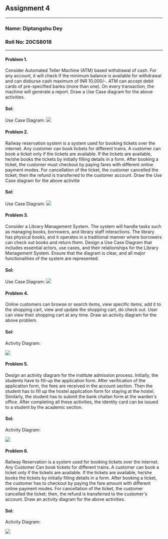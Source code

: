 ## **Assignment 4**

---

### **Name:** Diptangshu Dey    

### **Roll No:** 20CS8018

---

#### **Problem 1.**

Consider Automated Teller Machine (ATM) based withdrawal of cash. For any account, it will check if the minimum balance is available for withdrawal and can disburse cash maximum of INR 10,000/-. ATM can accept debit cards of pre-specified banks (more than one). On every transaction, the machine will generate a report. Draw a Use Case diagram for the above activities.

#### **Sol:**

Use Case Diagram:
![](img/1.png)

#### **Problem 2.**

Railway reservation system is a system used for booking tickets over the internet. Any customer can book tickets for different trains. A customer can book a ticket only if the tickets are available. If the tickets are available, he/she books the tickets by initially filling details in a form. After booking a ticket, the customer must checkout by paying fares with different online payment modes. For cancellation of the ticket, the customer cancelled the ticket; then the refund is transferred to the customer account. Draw the Use Case diagram for the above activitie

#### **Sol:**

Use Case Diagram:
![](img/2.png)

#### **Problem 3.**

Consider a Library Management System. The system will handle tasks such as managing books, borrowers, and library staff interactions. The library has physical books, and it operates in a traditional manner where borrowers can check out books and return them.
Design a Use Case Diagram that includes essential actors, use cases, and their relationships for the Library Management System. Ensure that the diagram is clear, and all major functionalities of the system are represented.

#### **Sol:**

Use Case Diagram:
![](img/3.png)

#### **Problem 4.**

Online customers can browse or search items, view specific items, add it to the shopping cart, view and update the shopping cart, do check out. User can view their shopping cart at any time. Draw an activity diagram for the above problem.

#### **Sol:**

Activity Diagram:

![](img/4.png)

#### **Problem 5.**

Design an activity diagram for the institute admission process. Initially, the students have to fill-up the application form. After verification of the application form, the fees are received in the account section. Then the student has to fill up the hostel application form for staying at the hostel. Similarly, the student has to submit the bank challan form at the warden's office. After completing all these activities, the identity card can be issued to a student by the academic section.

#### **Sol:**

Activity Diagram:

![](img/5.png)

#### **Problem 6.**

Railway Reservation is a system used for booking tickets over the internet. Any Customer Can book tickets for different trains. A customer can book a ticket only if the tickets are available. If the tickets are available, he/she books the tickets by initially filling details in a form. After booking a ticket, the customer has to checkout by paying the fare amount with different online payment modes. For cancellation of the ticket, the customer cancelled the ticket; then, the refund is transferred to the customer's account. Draw an activity diagram for the above activities.

#### **Sol:**

Activity Diagram:

![](img/6.png)
